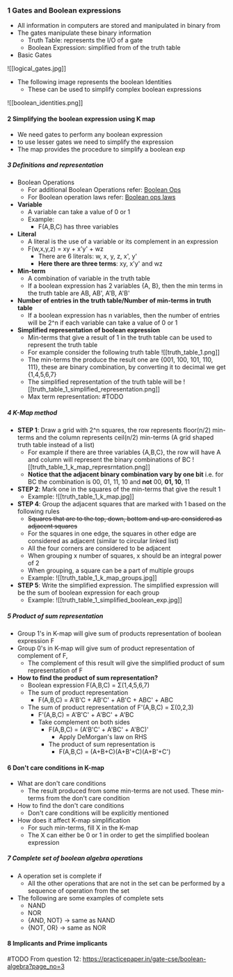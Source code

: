 ### 1 Gates and Boolean expressions
- All information in computers are stored and manipulated in binary from
- The gates manipulate these binary information
	- Truth Table: represents the I/O of a gate
	- Boolean Expression: simplified from of the truth table
- Basic Gates


![[logical_gates.jpg]]

- The following image represents the boolean Identities
	- These can be used to simplify complex boolean expressions

![[boolean_identities.png]]

#### 2 Simplifying the boolean expression using K map
- We need gates to perform any boolean  expression 
- to use lesser gates we need to simplify the expression
- The map provides the procedure to simplify a boolean exp

##### 3 Definitions and representation
- Boolean Operations 
	- For additional Boolean Operations refer: [Boolean Ops](https://en.wikipedia.org/wiki/Boolean_algebra#Operations)
	- For Boolean operation laws refer: [Boolean ops laws](https://en.wikipedia.org/wiki/Boolean_algebra#Laws)
- **Variable**
	- A variable can take a value of 0 or 1
	- Example: 
		- F(A,B,C) has three variables
- **Literal**
	- A literal is the use of a variable or its complement in an expression
	- F(w,x,y,z) = xy + x'y' + wz
		- There are 6 literals: w, x, y, z, x', y'
		- **Here there are three terms**: xy, x'y' and wz
- **Min-term**
	- A combination of variable in the truth table
	- If a boolean expression has 2 variables {A, B}, then the min terms in the truth table are AB, AB', A'B, A'B' 
- **Number of entries in the truth table/Number of min-terms in truth table**
	- If a boolean expression has n variables, then the number of entries will be 2^n if each variable can take a value of 0 or 1
- **Simplified representation of boolean expression**
	- Min-terms that give a result of 1 in the truth table can be used to represent the truth table
	- For example consider the following truth table
		![[truth_table_1.png]]
	- The min-terms the produce the result one are {001, 100, 101, 110, 111}, these are binary combination, by converting it to decimal we get {1,4,5,6,7}
	- The simplified representation of the truth table will be
		![[truth_table_1_simplified_representation.png]]
	- Max term representation: #TODO 

##### 4 K-Map method
- **STEP 1**: Draw a grid with 2^n squares, the row represents floor(n/2) min-terms and the column represents ceil(n/2) min-terms (A grid shaped truth table instead of a list)
	- For example if there are three variables {A,B,C}, the row will have A and column will represent the binary combinations of BC
		![[truth_table_1_k_map_represrntation.png]]
	- **Notice that the adjacent binary combination vary by one bit** i.e. for BC the combination is 00, 01, 11, 10 and **not** 00, **01, 10**, 11 
- **STEP 2**: Mark one in the squares of the min-terms that give the result 1
	- Example:
		![[truth_table_1_k_map.jpg]]
- **STEP 4**: Group the adjacent squares that are marked with 1 based on the following rules
	- ~~Squares that are to the top, down, bottom and up are considered as adjacent squares~~
	- For the squares in one edge, the squares in other edge are considered as adjacent (similar to circular linked list)
	- All the four corners are considered to be adjacent
	- When grouping x number of squares, x should be an integral power of 2
	- When grouping, a square can be a part of multiple groups
	- Example: 
		![[truth_table_1_k_map_groups.jpg]]
- **STEP 5**: Write the simplified expression. The simplified expression will be the sum of boolean expression for each group
	- Example: 
		![[truth_table_1_simplified_boolean_exp.jpg]]

##### 5 Product of sum representation
- Group 1's in K-map will give sum of products representation of boolean expression F
- Group 0's in K-map will give sum of product representation of complement of F, 
	- The complement of this result will give the simplified product of sum representation of F
- **How to find the product of sum representation?**
	- Boolean expression F(A,B,C) = Σ(1,4,5,6,7)
	- The sum of product representation
		- F(A,B,C) = A'B'C + AB'C' + AB'C + ABC' + ABC
	- The sum of product representation of F'(A,B,C) = Σ(0,2,3)
		- F'(A,B,C) = A'B'C' + A'BC' + A'BC
		- Take complement on both sides
			- F(A,B,C) = (A'B'C' + A'BC' + A'BC)'
				- Apply DeMorgan's law on RHS
			- The product of sum representation is
				- F(A,B,C) = (A+B+C)(A+B'+C)(A+B'+C')

#### 6 Don't care conditions in K-map
- What are don't care conditions
	- The result produced from some min-terms are not used. These min-terms from the don't care condition
- How to find the don't care conditions
	- Don't care conditions will be explicitly mentioned
- How does it affect K-map simplification
	- For such min-terms, fill X in the K-map
	- The X can either be 0 or 1 in order to get the simplified boolean expression

##### 7 Complete set of boolean algebra operations
- A operation set is complete if
	- All the other operations that are not in the set can be performed by a sequence of operation from the set
- The following are some examples of complete sets
	- NAND
	- NOR
	- {AND, NOT} -> same as NAND
	- {NOT, OR} -> same as NOR 

#### 8 Implicants and Prime implicants
#TODO 
From question 12: https://practicepaper.in/gate-cse/boolean-algebra?page_no=3

